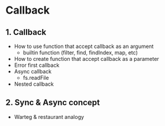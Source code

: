 # Callback

## 1. Callback

- How to use function that accept callback as an argument
  - builtin function (filter, find, findIndex, map, etc)
- How to create function that accept callback as a parameter
- Error first callback
- Async callback
  - fs.readFile
- Nested callback

## 2. Sync & Async concept

- Warteg & restaurant analogy
